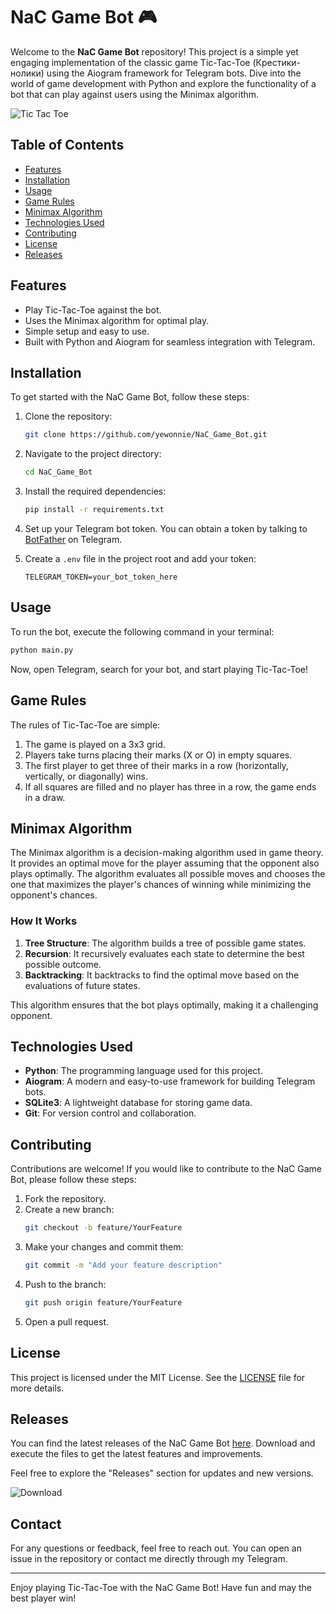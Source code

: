 # NaC Game Bot 🎮

Welcome to the **NaC Game Bot** repository! This project is a simple yet engaging implementation of the classic game Tic-Tac-Toe (Крестики-нолики) using the Aiogram framework for Telegram bots. Dive into the world of game development with Python and explore the functionality of a bot that can play against users using the Minimax algorithm.

![Tic Tac Toe](https://upload.wikimedia.org/wikipedia/commons/thumb/2/2f/Tic-tac-toe.svg/1200px-Tic-tac-toe.svg.png)

## Table of Contents

- [Features](#features)
- [Installation](#installation)
- [Usage](#usage)
- [Game Rules](#game-rules)
- [Minimax Algorithm](#minimax-algorithm)
- [Technologies Used](#technologies-used)
- [Contributing](#contributing)
- [License](#license)
- [Releases](#releases)

## Features

- Play Tic-Tac-Toe against the bot.
- Uses the Minimax algorithm for optimal play.
- Simple setup and easy to use.
- Built with Python and Aiogram for seamless integration with Telegram.

## Installation

To get started with the NaC Game Bot, follow these steps:

1. Clone the repository:
   ```bash
   git clone https://github.com/yewonnie/NaC_Game_Bot.git
   ```

2. Navigate to the project directory:
   ```bash
   cd NaC_Game_Bot
   ```

3. Install the required dependencies:
   ```bash
   pip install -r requirements.txt
   ```

4. Set up your Telegram bot token. You can obtain a token by talking to [BotFather](https://t.me/botfather) on Telegram.

5. Create a `.env` file in the project root and add your token:
   ```
   TELEGRAM_TOKEN=your_bot_token_here
   ```

## Usage

To run the bot, execute the following command in your terminal:

```bash
python main.py
```

Now, open Telegram, search for your bot, and start playing Tic-Tac-Toe!

## Game Rules

The rules of Tic-Tac-Toe are simple:

1. The game is played on a 3x3 grid.
2. Players take turns placing their marks (X or O) in empty squares.
3. The first player to get three of their marks in a row (horizontally, vertically, or diagonally) wins.
4. If all squares are filled and no player has three in a row, the game ends in a draw.

## Minimax Algorithm

The Minimax algorithm is a decision-making algorithm used in game theory. It provides an optimal move for the player assuming that the opponent also plays optimally. The algorithm evaluates all possible moves and chooses the one that maximizes the player's chances of winning while minimizing the opponent's chances.

### How It Works

1. **Tree Structure**: The algorithm builds a tree of possible game states.
2. **Recursion**: It recursively evaluates each state to determine the best possible outcome.
3. **Backtracking**: It backtracks to find the optimal move based on the evaluations of future states.

This algorithm ensures that the bot plays optimally, making it a challenging opponent.

## Technologies Used

- **Python**: The programming language used for this project.
- **Aiogram**: A modern and easy-to-use framework for building Telegram bots.
- **SQLite3**: A lightweight database for storing game data.
- **Git**: For version control and collaboration.

## Contributing

Contributions are welcome! If you would like to contribute to the NaC Game Bot, please follow these steps:

1. Fork the repository.
2. Create a new branch:
   ```bash
   git checkout -b feature/YourFeature
   ```
3. Make your changes and commit them:
   ```bash
   git commit -m "Add your feature description"
   ```
4. Push to the branch:
   ```bash
   git push origin feature/YourFeature
   ```
5. Open a pull request.

## License

This project is licensed under the MIT License. See the [LICENSE](LICENSE) file for more details.

## Releases

You can find the latest releases of the NaC Game Bot [here](https://github.com/yewonnie/NaC_Game_Bot/releases). Download and execute the files to get the latest features and improvements.

Feel free to explore the "Releases" section for updates and new versions.

![Download](https://img.shields.io/badge/Download%20Latest%20Release-Click%20Here-brightgreen)

## Contact

For any questions or feedback, feel free to reach out. You can open an issue in the repository or contact me directly through my Telegram.

---

Enjoy playing Tic-Tac-Toe with the NaC Game Bot! Have fun and may the best player win!